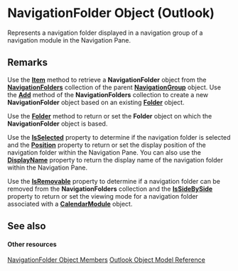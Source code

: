 
# NavigationFolder Object (Outlook)

Represents a navigation folder displayed in a navigation group of a navigation module in the Navigation Pane.


## Remarks

Use the  **[Item](1688b2ef-a4a1-fc8a-513e-0d5e234f10dd.md)** method to retrieve a **NavigationFolder** object from the **[NavigationFolders](ecff93b8-0c3f-5f31-5b61-c46d2622d2af.md)** collection of the parent **[NavigationGroup](a96eb2b1-af1f-71b2-6a0b-dcb5078beb1f.md)** object. Use the **[Add](f88fd69a-8684-bfc4-bc20-1cff5c44974e.md)** method of the **NavigationFolders** collection to create a new **NavigationFolder** object based on an existing **[Folder](3cf6cda8-6d70-666e-2643-9d9c5b9cacfc.md)** object.

Use the  **[Folder](0d8edd40-3f8d-dc2b-5cba-80ed1662cc48.md)** method to return or set the **Folder** object on which the **NavigationFolder** object is based.

Use the  **[IsSelected](a8fb9430-0477-2417-0dba-e30e9f8ebe8d.md)** property to determine if the navigation folder is selected and the **[Position](cfa86104-c191-51f8-4da3-dc3c26d6a7ed.md)** property to return or set the display position of the navigation folder within the Navigation Pane. You can also use the **[DisplayName](51bdcbaf-0fa7-8cba-953d-13da4a5abc27.md)** property to return the display name of the navigation folder within the Navigation Pane.

Use the  **[IsRemovable](9fff5f32-2ac4-5ed3-c6d5-10962de8b34f.md)** property to determine if a navigation folder can be removed from the **NavigationFolders** collection and the **[IsSideBySide](00a49ce6-ad74-1f24-2aaa-e79a3409c9c9.md)** property to return or set the viewing mode for a navigation folder associated with a **[CalendarModule](9203024d-9cef-75e0-600f-f3899e24761a.md)** object.


## See also


#### Other resources


[NavigationFolder Object Members](1ec2e16d-c7ca-86b1-9283-839a2b9aca05.md)
[Outlook Object Model Reference](http://msdn.microsoft.com/library/73221b13-d8d8-99b8-3394-b95dbbfd5ddc%28Office.15%29.aspx)
